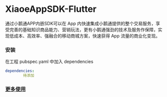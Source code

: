 # XiaoeAppSDK-Flutter
通过小鹅通APP内嵌SDK可以在 App 内快速集成小鹅通提供的整个交易服务，享受完善的基础知识商品能力、营销玩法，更有小鹅通强劲的技术及服务作保障，实现低成本、高效率、强融合的移动商城方案，快速获得 App 流量的商业化变现。

### 安装

在工程 pubspec.yaml 中加入 dependencies

```yaml
dependencies:
 		待添加
```
### [更多使用](https://github.com/xiaoeteam/XiaoeAppSDK-Flutter/wiki "更多使用")



